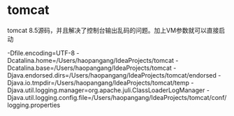 # tomcat
tomcat 8.5源码，并且解决了控制台输出乱码的问题。加上VM参数就可以直接启动

-Dfile.encoding=UTF-8
-Dcatalina.home=/Users/haopangang/IdeaProjects/tomcat
-Dcatalina.base=/Users/haopangang/IdeaProjects/tomcat
-Djava.endorsed.dirs=/Users/haopangang/IdeaProjects/tomcat/endorsed
-Djava.io.tmpdir=/Users/haopangang/IdeaProjects/tomcat/temp
-Djava.util.logging.manager=org.apache.juli.ClassLoaderLogManager
-Djava.util.logging.config.file=/Users/haopangang/IdeaProjects/tomcat/conf/logging.properties
